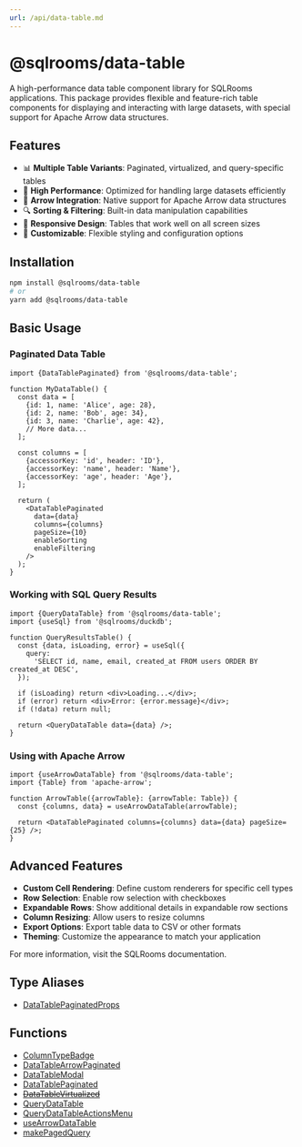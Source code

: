```yaml
---
url: /api/data-table.md
---
```

# @sqlrooms/data-table

A high-performance data table component library for SQLRooms applications. This package provides flexible and feature-rich table components for displaying and interacting with large datasets, with special support for Apache Arrow data structures.

## Features

* 📊 **Multiple Table Variants**: Paginated, virtualized, and query-specific tables
* 🚀 **High Performance**: Optimized for handling large datasets efficiently
* 🏹 **Arrow Integration**: Native support for Apache Arrow data structures
* 🔍 **Sorting & Filtering**: Built-in data manipulation capabilities
* 📱 **Responsive Design**: Tables that work well on all screen sizes
* 🎨 **Customizable**: Flexible styling and configuration options

## Installation

```bash
npm install @sqlrooms/data-table
# or
yarn add @sqlrooms/data-table
```

## Basic Usage

### Paginated Data Table

```tsx
import {DataTablePaginated} from '@sqlrooms/data-table';

function MyDataTable() {
  const data = [
    {id: 1, name: 'Alice', age: 28},
    {id: 2, name: 'Bob', age: 34},
    {id: 3, name: 'Charlie', age: 42},
    // More data...
  ];

  const columns = [
    {accessorKey: 'id', header: 'ID'},
    {accessorKey: 'name', header: 'Name'},
    {accessorKey: 'age', header: 'Age'},
  ];

  return (
    <DataTablePaginated
      data={data}
      columns={columns}
      pageSize={10}
      enableSorting
      enableFiltering
    />
  );
}
```

### Working with SQL Query Results

```tsx
import {QueryDataTable} from '@sqlrooms/data-table';
import {useSql} from '@sqlrooms/duckdb';

function QueryResultsTable() {
  const {data, isLoading, error} = useSql({
    query:
      'SELECT id, name, email, created_at FROM users ORDER BY created_at DESC',
  });

  if (isLoading) return <div>Loading...</div>;
  if (error) return <div>Error: {error.message}</div>;
  if (!data) return null;

  return <QueryDataTable data={data} />;
}
```

### Using with Apache Arrow

```tsx
import {useArrowDataTable} from '@sqlrooms/data-table';
import {Table} from 'apache-arrow';

function ArrowTable({arrowTable}: {arrowTable: Table}) {
  const {columns, data} = useArrowDataTable(arrowTable);

  return <DataTablePaginated columns={columns} data={data} pageSize={25} />;
}
```

## Advanced Features

* **Custom Cell Rendering**: Define custom renderers for specific cell types
* **Row Selection**: Enable row selection with checkboxes
* **Expandable Rows**: Show additional details in expandable row sections
* **Column Resizing**: Allow users to resize columns
* **Export Options**: Export table data to CSV or other formats
* **Theming**: Customize the appearance to match your application

For more information, visit the SQLRooms documentation.

## Type Aliases

* [DataTablePaginatedProps](type-aliases/DataTablePaginatedProps.md)

## Functions

* [ColumnTypeBadge](functions/ColumnTypeBadge.md)
* [DataTableArrowPaginated](functions/DataTableArrowPaginated.md)
* [DataTableModal](functions/DataTableModal.md)
* [DataTablePaginated](functions/DataTablePaginated.md)
* [~~DataTableVirtualized~~](functions/DataTableVirtualized.md)
* [QueryDataTable](functions/QueryDataTable.md)
* [QueryDataTableActionsMenu](functions/QueryDataTableActionsMenu.md)
* [useArrowDataTable](functions/useArrowDataTable.md)
* [makePagedQuery](functions/makePagedQuery.md)

